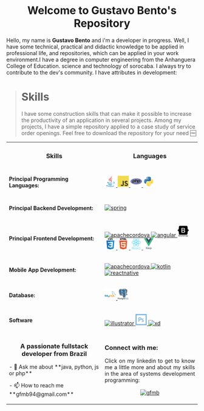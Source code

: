 <h1 align="center">Welcome to Gustavo Bento's Repository</h1>

Hello, my name is **Gustavo Bento** and i'm a developer in progress. Well, I have some technical, practical and didactic knowledge to be applied in professional life, and repositories, which can be applied in your work environment.I have a degree in computer engineering from the Anhanguera College of Education. science and technology of sorocaba. I always try to contribute to the dev's community. I have attributes in development:
># Skills 
>I have some construction skills that can make it possible to increase the productivity of an application in several projects.  Among my projects, I have a simple repository applied to a case study of service order openings. Feel free to download the repository for your need 🆓

<table style="width: 100% !important;margin: auto;">
    <tr>
        <th>
            <h3 align="center">Skills</h3>
        </th>
        <th>
            <h3 align="center">Languages</h3>
        </th>
    </tr>
    <tr width="100%">    
        <td width="50%">
            <h4 align="left">Principal Programming Languages:</h4>
        </td>
        <td width="50%">
            <p align="left"> 
                <a href="https://www.java.com" target="_blank" rel="noreferrer">
                    <img src="https://raw.githubusercontent.com/devicons/devicon/master/icons/java/java-original.svg" alt="java" width="30" height="30"/>
                </a>
                <a href="https://developer.mozilla.org/en-US/docs/Web/JavaScript" target="_blank" rel="noreferrer">
                    <img src="https://raw.githubusercontent.com/devicons/devicon/master/icons/javascript/javascript-original.svg" alt="javascript" width="30" height="30"/>
                </a>
                <a href="https://www.php.net" target="_blank" rel="noreferrer">    
                    <img src="https://raw.githubusercontent.com/devicons/devicon/master/icons/php/php-original.svg" alt="php" width="30" height="30"/>
                </a>
                <a href="https://www.python.org" target="_blank" rel="noreferrer">
                    <img src="https://raw.githubusercontent.com/devicons/devicon/master/icons/python/python-original.svg" alt="python" width="30" height="30"/>            
                </a>                        
            </p>
        </td>
    </tr>
    <tr>
        <td width="50%">
            <h4 align="left">Principal Backend Development:</h4>
        </td>
        <td width="50%">
            <p align="left">
            <a href="https://spring.io/" target="_blank" rel="noreferrer">
                <img src="https://www.vectorlogo.zone/logos/springio/springio-icon.svg" alt="spring" width="30" height="30"/>
            </a>
            </p>
        </td>  
    </tr>
    <tr>
        <td width="50%">
            <h4 align="left">Principal Frontend Development:</h4>
        </td>
        <td width="50%">
            <p align="left">
                <a href="https://cordova.apache.org/" target="_blank" rel="noreferrer">
                    <img src="https://www.vectorlogo.zone/logos/apache_cordova/apache_cordova-icon.svg" alt="apachecordova" width="30" height="30"/> 
                </a>
                <a href="https://angular.io" target="_blank" rel="noreferrer">
                    <img src="https://angular.io/assets/images/logos/angular/angular.svg" alt="angular" width="30" height="30"/>
                </a>
                <a href="https://getbootstrap.com" target="_blank" rel="noreferrer">
                    <img src="https://raw.githubusercontent.com/devicons/devicon/master/icons/bootstrap/bootstrap-plain-wordmark.svg" alt="bootstrap" width="30" height="30"/>
                </a>
                <a href="https://www.w3schools.com/css/" target="_blank" rel="noreferrer">
                    <img src="https://raw.githubusercontent.com/devicons/devicon/master/icons/css3/css3-original-wordmark.svg" alt="css3" width="30" height="30"/>
                </a>
                <a href="https://www.w3.org/html/" target="_blank" rel="noreferrer">
                    <img src="https://raw.githubusercontent.com/devicons/devicon/master/icons/html5/html5-original-wordmark.svg" alt="html5" width="30" height="30"/>
                </a>
                <a href="https://reactjs.org/" target="_blank" rel="noreferrer"> 
                    <img src="https://raw.githubusercontent.com/devicons/devicon/master/icons/react/react-original-wordmark.svg" alt="react" width="30" height="30"/> 
                </a>
                <a href="https://vuejs.org/" target="_blank" rel="noreferrer">
                    <img src="https://raw.githubusercontent.com/devicons/devicon/master/icons/vuejs/vuejs-original-wordmark.svg" alt="vuejs" width="30" height="30"/>
                </a>
            </p>
        </td>
    </tr>
    <tr>
        <td width="50%">
            <h4 align="left">Mobile App Development:</h4>
        </td>
        <td width="50%">
            <p align="left">
                <a href="https://cordova.apache.org/" target="_blank" rel="noreferrer">
                    <img src="https://www.vectorlogo.zone/logos/apache_cordova/apache_cordova-icon.svg" alt="apachecordova" width="30" height="30"/>
                </a>
                <a href="https://kotlinlang.org" target="_blank" rel="noreferrer">
                    <img src="https://www.vectorlogo.zone/logos/kotlinlang/kotlinlang-icon.svg" alt="kotlin" width="30" height="30"/> </a>
                <a href="https://reactnative.dev/" target="_blank" rel="noreferrer">
                    <img src="https://reactnative.dev/img/header_logo.svg" alt="reactnative" width="30" height="30"/>
                </a>
            </p>
        </td>
    </tr>
    <tr>
        <td width="50%">
            <h4 align="left">Database:</h4>
        </td>
        <td width="50%">
            <p align="left">
                <a href="https://www.mysql.com/" target="_blank" rel="noreferrer">
                    <img src="https://raw.githubusercontent.com/devicons/devicon/master/icons/mysql/mysql-original-wordmark.svg" alt="mysql" width="30" height="30"/>
                </a>
                <a href="https://www.postgresql.org" target="_blank" rel="noreferrer">
                    <img src="https://raw.githubusercontent.com/devicons/devicon/master/icons/postgresql/postgresql-original-wordmark.svg" alt="postgresql" width="30" height="30"/>
                </a>
            </p>
        </td>
    </tr>
    <tr>
        <td width="50%">
            <h4 align="left">Software</h4>
        </td>
        <td width="50%">
            <p align="left">
                <a href="https://www.adobe.com/in/products/illustrator.html" target="_blank" rel="noreferrer">
                    <img src="https://www.vectorlogo.zone/logos/adobe_illustrator/adobe_illustrator-icon.svg" alt="illustrator" width="30" height="30"/>
                </a>
                <a href="https://www.photoshop.com/en" target="_blank" rel="noreferrer">
                    <img src="https://raw.githubusercontent.com/devicons/devicon/master/icons/photoshop/photoshop-line.svg" alt="photoshop" width="30" height="30"/>
                </a>
                <a href="https://www.adobe.com/products/xd.html" target="_blank" rel="noreferrer">
                    <img src="https://cdn.worldvectorlogo.com/logos/adobe-xd.svg" alt="xd" width="30" height="30"/>
                </a>
            </p>            
        </td>
    </tr>
    <tr width="100%" border="2">
        <td width="50%">    
            <h3 align="center">A passionate fullstack developer from Brazil</h3>      
            <p>- 💬 Ask me about **java, python, js or php**</p>
            <p>- 📫 How to reach me **gfmb94@gmail.com**</p>
        </td>
        <td width="50%"> 
            <h3 align="left">Connect with me:</h3>
            <p align="justify">Click on my linkedin to get to know me a little more and about my skills in the area of ​​systems development programming:</p>
            <p align="center">
            <a href="https://linkedin.com/in/gfmb" target="blank"><img align="center" src="https://raw.githubusercontent.com/rahuldkjain/github-profile-readme-generator/master/src/images/icons/Social/linked-in-alt.svg" alt="gfmb" height="40" width="40" /></a>
            </p>
        </td>
    </tr>
</table>
